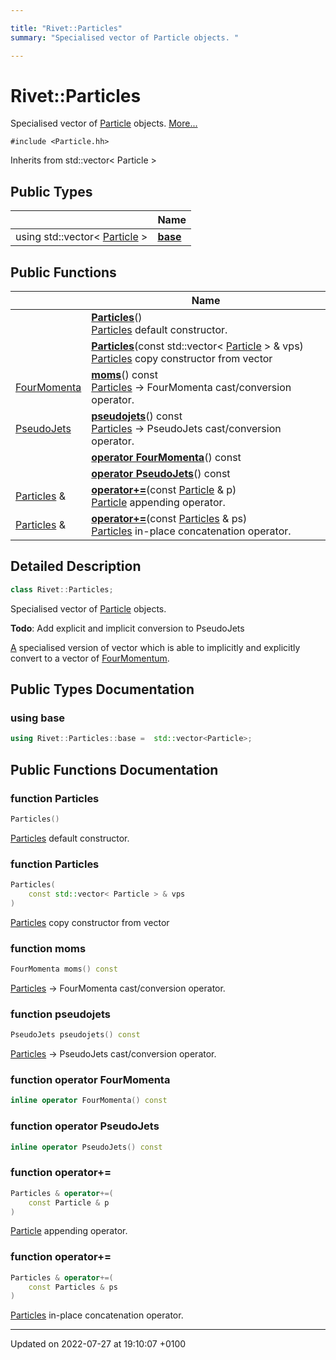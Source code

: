 ```yaml
---

title: "Rivet::Particles"
summary: "Specialised vector of Particle objects. "

---
```


# Rivet::Particles



Specialised vector of <a href="http://example.org/classes/classrivet_1_1particle/">Particle</a> objects.  [More...](#detailed-description)


`#include <Particle.hh>`

Inherits from std::vector< Particle >

## Public Types

|                | Name           |
| -------------- | -------------- |
| using std::vector< <a href="http://example.org/classes/classrivet_1_1particle/">Particle</a> > | **[base](http://example.org/classes/classrivet_1_1particles/#using-base)**  |

## Public Functions

|                | Name           |
| -------------- | -------------- |
| | **[Particles](http://example.org/classes/classrivet_1_1particles/#function-particles)**()<br><a href="http://example.org/classes/classrivet_1_1particles/">Particles</a> default constructor.  |
| | **[Particles](http://example.org/classes/classrivet_1_1particles/#function-particles)**(const std::vector< <a href="http://example.org/classes/classrivet_1_1particle/">Particle</a> > & vps)<br><a href="http://example.org/classes/classrivet_1_1particles/">Particles</a> copy constructor from vector<Particle>  |
| <a href="http://example.org/modules/group__momutils__cmp/#typedef-fourmomenta">FourMomenta</a> | **[moms](http://example.org/classes/classrivet_1_1particles/#function-moms)**() const<br><a href="http://example.org/classes/classrivet_1_1particles/">Particles</a> -> FourMomenta cast/conversion operator.  |
| <a href="http://example.org/namespaces/namespacerivet/#typedef-pseudojets">PseudoJets</a> | **[pseudojets](http://example.org/classes/classrivet_1_1particles/#function-pseudojets)**() const<br><a href="http://example.org/classes/classrivet_1_1particles/">Particles</a> -> PseudoJets cast/conversion operator.  |
| | **[operator FourMomenta](http://example.org/classes/classrivet_1_1particles/#function-operator-fourmomenta)**() const |
| | **[operator PseudoJets](http://example.org/classes/classrivet_1_1particles/#function-operator-pseudojets)**() const |
| <a href="http://example.org/classes/classrivet_1_1particles/">Particles</a> & | **[operator+=](http://example.org/classes/classrivet_1_1particles/#function-operator+=)**(const <a href="http://example.org/classes/classrivet_1_1particle/">Particle</a> & p)<br><a href="http://example.org/classes/classrivet_1_1particle/">Particle</a> appending operator.  |
| <a href="http://example.org/classes/classrivet_1_1particles/">Particles</a> & | **[operator+=](http://example.org/classes/classrivet_1_1particles/#function-operator+=)**(const <a href="http://example.org/classes/classrivet_1_1particles/">Particles</a> & ps)<br><a href="http://example.org/classes/classrivet_1_1particles/">Particles</a> in-place concatenation operator.  |

## Detailed Description

```cpp
class Rivet::Particles;
```

Specialised vector of <a href="http://example.org/classes/classrivet_1_1particle/">Particle</a> objects. 

**Todo**: Add explicit and implicit conversion to PseudoJets 

<a href="http://example.org/classes/classrivet_1_1a/">A</a> specialised version of vector<Particle> which is able to implicitly and explicitly convert to a vector of <a href="http://example.org/classes/classrivet_1_1fourmomentum/">FourMomentum</a>.

## Public Types Documentation

### using base

```cpp
using Rivet::Particles::base =  std::vector<Particle>;
```


## Public Functions Documentation

### function Particles

```cpp
Particles()
```

<a href="http://example.org/classes/classrivet_1_1particles/">Particles</a> default constructor. 

### function Particles

```cpp
Particles(
    const std::vector< Particle > & vps
)
```

<a href="http://example.org/classes/classrivet_1_1particles/">Particles</a> copy constructor from vector<Particle> 

### function moms

```cpp
FourMomenta moms() const
```

<a href="http://example.org/classes/classrivet_1_1particles/">Particles</a> -> FourMomenta cast/conversion operator. 

### function pseudojets

```cpp
PseudoJets pseudojets() const
```

<a href="http://example.org/classes/classrivet_1_1particles/">Particles</a> -> PseudoJets cast/conversion operator. 

### function operator FourMomenta

```cpp
inline operator FourMomenta() const
```


### function operator PseudoJets

```cpp
inline operator PseudoJets() const
```


### function operator+=

```cpp
Particles & operator+=(
    const Particle & p
)
```

<a href="http://example.org/classes/classrivet_1_1particle/">Particle</a> appending operator. 

### function operator+=

```cpp
Particles & operator+=(
    const Particles & ps
)
```

<a href="http://example.org/classes/classrivet_1_1particles/">Particles</a> in-place concatenation operator. 

-------------------------------

Updated on 2022-07-27 at 19:10:07 +0100